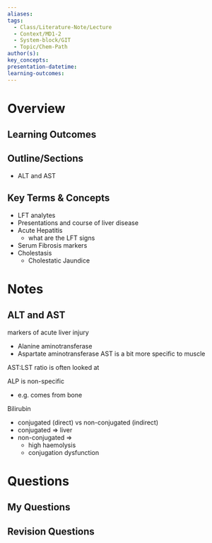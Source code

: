 ```yaml
---
aliases:
tags:
  - Class/Literature-Note/Lecture
  - Context/MD1-2
  - System-block/GIT
  - Topic/Chem-Path
author(s):
key_concepts:
presentation-datetime:
learning-outcomes:
---
```



# Overview
## Learning Outcomes

## Outline/Sections

- ALT and AST

## Key Terms & Concepts
- LFT analytes
- Presentations and course of liver disease
- Acute Hepatitis
	- what are the LFT signs
- Serum Fibrosis markers
- Cholestasis 
	- Cholestatic Jaundice

# Notes

## ALT and AST
markers of acute liver injury
- Alanine aminotransferase
- Aspartate aminotransferase
AST is a bit more specific to muscle 

AST:LST ratio is often looked at


ALP is non-specific
- e.g. comes from bone


Bilirubin
- conjugated (direct) vs non-conjugated (indirect)
- conjugated => liver
- non-conjugated => 
	- high haemolysis
	- conjugation dysfunction
# Questions

## My Questions
## Revision Questions




